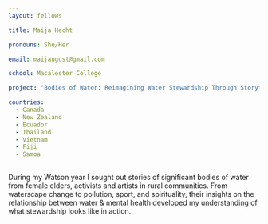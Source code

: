 ```yaml
---
layout: fellows

title: Maija Hecht

pronouns: She/Her

email: maijaugust@gmail.com

school: Macalester College

project: "Bodies of Water: Reimagining Water Stewardship Through Storytelling"

countries:
  - Canada
  - New Zealand
  - Ecuador
  - Thailand
  - Vietnam
  - Fiji
  - Samoa
---
```


During my Watson year I sought out stories of significant bodies of water from female elders, activists and artists in rural communities. From waterscape change to pollution, sport, and spirituality, their insights on the relationship between water & mental health developed my understanding of what stewardship looks like in action.
